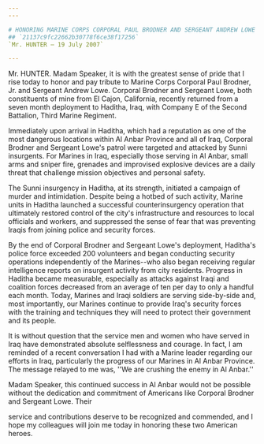 ```yaml
---
---

# HONORING MARINE CORPS CORPORAL PAUL BRODNER AND SERGEANT ANDREW LOWE
## `21137c9fc22662b30778f6ce38f17256`
`Mr. HUNTER — 19 July 2007`

---
```



Mr. HUNTER. Madam Speaker, it is with the greatest sense of pride 
that I rise today to honor and pay tribute to Marine Corps Corporal 
Paul Brodner, Jr. and Sergeant Andrew Lowe. Corporal Brodner and 
Sergeant Lowe, both constituents of mine from El Cajon, California, 
recently returned from a seven month deployment to Haditha, Iraq, with 
Company E of the Second Battalion, Third Marine Regiment.

Immediately upon arrival in Haditha, which had a reputation as one of 
the most dangerous locations within Al Anbar Province and all of Iraq, 
Corporal Brodner and Sergeant Lowe's patrol were targeted and attacked 
by Sunni insurgents. For Marines in Iraq, especially those serving in 
Al Anbar, small arms and sniper fire, grenades and improvised explosive 
devices are a daily threat that challenge mission objectives and 
personal safety.

The Sunni insurgency in Haditha, at its strength, initiated a 
campaign of murder and intimidation. Despite being a hotbed of such 
activity, Marine units in Haditha launched a successful 
counterinsurgency operation that ultimately restored control of the 
city's infrastructure and resources to local officials and workers, and 
suppressed the sense of fear that was preventing Iraqis from joining 
police and security forces.

By the end of Corporal Brodner and Sergeant Lowe's deployment, 
Haditha's police force exceeded 200 volunteers and began conducting 
security operations independently of the Marines--who also began 
receiving regular intelligence reports on insurgent activity from city 
residents. Progress in Haditha became measurable, especially as attacks 
against Iraqi and coalition forces decreased from an average of ten per 
day to only a handful each month. Today, Marines and Iraqi soldiers are 
serving side-by-side and, most importantly, our Marines continue to 
provide Iraq's security forces with the training and techniques they 
will need to protect their government and its people.

It is without question that the service men and women who have served 
in Iraq have demonstrated absolute selflessness and courage. In fact, I 
am reminded of a recent conversation I had with a Marine leader 
regarding our efforts in Iraq, particularly the progress of our Marines 
in Al Anbar Province. The message relayed to me was, ''We are crushing 
the enemy in Al Anbar.''

Madam Speaker, this continued success in Al Anbar would not be 
possible without the dedication and commitment of Americans like 
Corporal Brodner and Sergeant Lowe. Their


service and contributions deserve to be recognized and commended, and I 
hope my colleagues will join me today in honoring these two American 
heroes.

